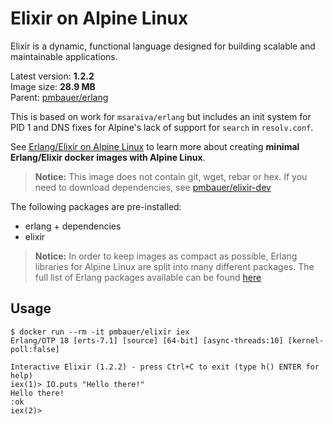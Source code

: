Elixir on Alpine Linux
=====

Elixir is a dynamic, functional language designed for building scalable and maintainable applications.

Latest version: **1.2.2**  
Image size: **28.9 MB**  
Parent: [pmbauer/erlang](https://github.com/pmbauer/alpine-erlang)

This is based on work for `msaraiva/erlang` but includes an init system for PID 1 and DNS fixes for Alpine's lack of support for `search` in `resolv.conf`.

See [Erlang/Elixir on Alpine Linux](https://github.com/msaraiva/alpine-erlang) to learn more about creating **minimal Erlang/Elixir docker images with Alpine Linux**.

> **Notice:** This image does not contain git, wget, rebar or hex. If you need to download dependencies, see [pmbauer/elixir-dev](https://registry.hub.docker.com/u/pmbauer/elixir-dev/)

The following packages are pre-installed:

- erlang + dependencies
- elixir

> **Notice:** In order to keep images as compact as possible, Erlang libraries for Alpine Linux are split into many different packages. The full list of Erlang packages available can be found [here](https://pkgs.alpinelinux.org/packages?name=erlang%25&repo=all&arch=x86_64&maintainer=all)

## Usage

```
$ docker run --rm -it pmbauer/elixir iex
Erlang/OTP 18 [erts-7.1] [source] [64-bit] [async-threads:10] [kernel-poll:false]

Interactive Elixir (1.2.2) - press Ctrl+C to exit (type h() ENTER for help)
iex(1)> IO.puts "Hello there!"
Hello there!
:ok
iex(2)>
```
